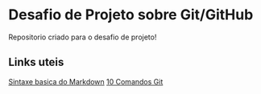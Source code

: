 # Desafio de Projeto sobre Git/GitHub
Repositorio criado para o desafio de projeto!

## Links uteis
[Sintaxe basica do Markdown](https://www.markdownguide.org/basic-syntax/)
[10 Comandos Git](https://www.freecodecamp.org/portuguese/news/10-comandos-do-git-que-todo-desenvolvedor-deveria-conhecer/)
